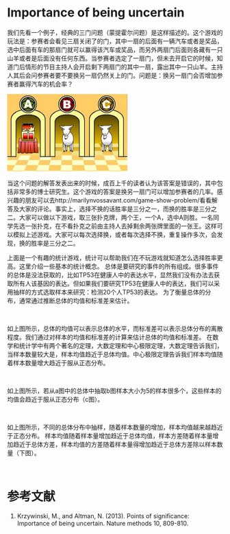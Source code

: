 # Importance of being uncertain

我们先看一个例子，经典的三门问题（蒙提霍尔问题）是这样描述的。这个游戏的玩法是：参赛者会看见三扇关闭了的门，其中一扇的后面有一辆汽车或者是奖品，选中后面有车的那扇门就可以赢得该汽车或奖品，而另外两扇门后面则各藏有一只山羊或者是后面没有任何东西。当参赛者选定了一扇门，但未去开启它的时候，知道门后情形的节目主持人会开启剩下两扇门的其中一扇，露出其中一只山羊。主持人其后会问参赛者要不要换另一扇仍然关上的门。问题是：换另一扇门会否增加参赛者赢得汽车的机会率？

![](https://github.com/NGSHotpot/Points-of-Significance/blob/master/images/threeDoor.jpg)

当这个问题的解答发表出来的时候，成百上千的读者认为该答案是错误的，其中包括非常多的博士研究生。这个游戏的答案是换另一扇门可以增加参赛者的几率。感兴趣的朋友可以去http://marilynvossavant.com/game-show-problem/看看解答及大家的评论。事实上，选择不换的话胜率是三分之一，而换的胜率是三分之二。大家可以做以下游戏，取三张扑克牌，两个王，一个A，选中A则胜。一名同学先选一张扑克，在不看扑克之前由主持人去掉剩余两张牌里面的一张王。这样可以模拟上述游戏。大家可以每次选择换，或者每次选择不换，重复操作多次，会发现，换的胜率是三分之二。

上面是一个有趣的统计游戏，统计可以帮助我们在不玩游戏就知道怎么选择胜率更高。这里介绍一些基本的统计概念。
总体是要研究的事件的所有组成。很多事件的总体是没法获取的，比如TP53在健康人中的表达水平，显然我们没有办法去获取所有人该基因的表达。但如果我们要研究TP53在健康人中的表达，我们可以采用抽样的方式选取样本来研究：检测20个人TP53的表达。
为了衡量总体的分布，通常通过推断总体的均值和标准差来估计。

![]()

如上图所示，总体的均值可以表示总体的水平，而标准差可以表示总体分布的离散程度。我们通过对样本的均值和标准差的计算来估计总体的均值和标准差。
在数学和统计学中有两个著名的定理，大数定理和中心极限定理，大数定理告诉我们，当样本数量较大是，样本均值趋近于总体均值。中心极限定理告诉我们样本均值随着样本数量增大趋近于服从正态分布。

![]()

如上图所示，若从a图中的总体中抽取b图样本大小为5的样本很多个，这些样本的均值会趋近于服从正态分布（c图）。

![]()

如上图所示，不同的总体分布中抽样，随着样本数量的增加，样本均值越来越趋近于正态分布。
样本均值随着样本量增加趋近于总体均值，样本方差随着样本量增加趋近于总体方差，样本均值的方差随着样本量得增加趋近于总体方差除以样本数量（下图）。

![]()

# 参考文献

1. Krzywinski, M., and Altman, N. (2013). Points of significance: Importance of being uncertain. Nature methods 10, 809-810.


